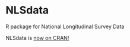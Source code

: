 NLSdata
=======

R package for National Longitudinal Survey Data

NLSdata is [now on CRAN!]("cran.r-project.org/package=NLSdata")
